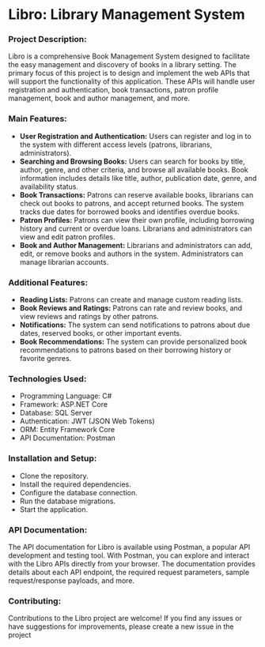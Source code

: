 <h1>Libro: Library Management System</h1>

<h3>Project Description:</h3>
Libro is a comprehensive Book Management System designed to facilitate the easy management and discovery of books in a library setting. The primary focus of this project is to design and implement the web APIs that will support the functionality of this application. These APIs will handle user registration and authentication, book transactions, patron profile management, book and author management, and more.

<h3>Main Features:</h3>

<ul>
    <li><b>User Registration and Authentication:</b> Users can register and log in to the system with different access levels (patrons, librarians, administrators).</li>

<li><b>Searching and Browsing Books:</b> Users can search for books by title, author, genre, and other criteria, and browse all available books. Book information includes details like title, author, publication date, genre, and availability status.</li>

<li><b>Book Transactions:</b> Patrons can reserve available books, librarians can check out books to patrons, and accept returned books. The system tracks due dates for borrowed books and identifies overdue books.</li>

<li><b>Patron Profiles:</b> Patrons can view their own profile, including borrowing history and current or overdue loans. Librarians and administrators can view and edit patron profiles.</li>

<li><b>Book and Author Management:</b> Librarians and administrators can add, edit, or remove books and authors in the system. Administrators can manage librarian accounts.</li>
</ul>

<h3>Additional Features:</h3>

<ul>
<li><b>Reading Lists:</b> Patrons can create and manage custom reading lists.</li>

<li><b>Book Reviews and Ratings:</b> Patrons can rate and review books, and view reviews and ratings by other patrons.</li>

<li><b>Notifications:</b> The system can send notifications to patrons about due dates, reserved books, or other important events.</li>

<li><b>Book Recommendations:</b> The system can provide personalized book recommendations to patrons based on their borrowing history or favorite genres.</li>
</ul>

<h3>Technologies Used:</h3>
<ul>
    <li>Programming Language: C#</li>
    <li>Framework: ASP.NET Core</li>
    <li>Database: SQL Server</li>
    <li>Authentication: JWT (JSON Web Tokens)</li>
    <li>ORM: Entity Framework Core</li>
    <li>API Documentation: Postman</li>
</ul>

<h3>Installation and Setup:</h3>
<ul>
    <li>Clone the repository.</li>
    <li>Install the required dependencies.</li>
    <li>Configure the database connection.</li>
    <li>Run the database migrations.</li>
    <li>Start the application.</li>
</ul>

<h3>API Documentation:</h3>
The API documentation for Libro is available using Postman, a popular API development and testing tool. With Postman, you can explore and interact with the Libro APIs directly from your browser. The documentation provides details about each API endpoint, the required request parameters, sample request/response payloads, and more.

<h3>Contributing:</h3>

Contributions to the Libro project are welcome! If you find any issues or have suggestions for improvements, please create a new issue in the project
